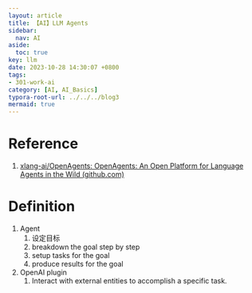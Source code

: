 ```yaml
---
layout: article
title: 【AI】LLM Agents
sidebar:
  nav: AI
aside:
  toc: true
key: llm
date: 2023-10-28 14:30:07 +0800
tags:
- 301-work-ai
category: [AI, AI_Basics]
typora-root-url: ../../../blog3
mermaid: true
---
```


# Reference

1. [xlang-ai/OpenAgents: OpenAgents: An Open Platform for Language Agents in the Wild (github.com)](https://github.com/xlang-ai/OpenAgents)



# Definition

1. Agent
   1. 设定目标
   2. breakdown the goal step by step
   3. setup tasks for the goal
   4. produce results for the goal
2. OpenAI plugin
   1. Interact with external entities to accomplish a specific task.  